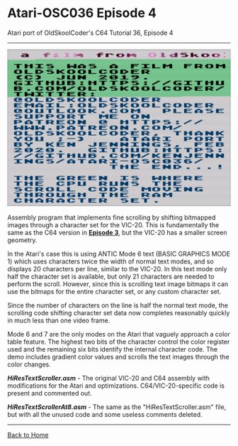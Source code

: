 # Atari-OSC036 Episode 4
Atari port of OldSkoolCoder's C64 Tutorial 36, Episode 4

---

[![Atari Version Episode 4](https://github.com/kenjennings/Atari-OSC036/raw/master/Episode4/AtariScreenGrab.png "Atari Version Episode 4")](#features1)

Assembly program that implements fine scrolling by shifting bitmapped images through a character set for the VIC-20.  This is fundamentally the same as the C64 version in [**Episode 3**](https://github.com/kenjennings/Atari-OSC036/tree/master/Episode3 "**Episode 3**"), but the VIC-20 has a smaller screen geometry.

In the Atari's case this is using ANTIC Mode 6 text (BASIC GRAPHICS MODE 1) which uses characters twice the width of normal text modes, and so displays 20 characters per line, similar to the VIC-20.  In this text mode only half the character set is available, but only 21 characters are needed to perform the scroll.  However, since this is scrolling text image bitmaps it can use the bitmaps for the entire character set, or any custom character set.

Since the number of characters on the line is half the normal text mode, the scrolling code shifting character set data now completes reasonably quickly in much less than one video frame.

Mode 6 and 7 are the only modes on the Atari that vaguely approach a color table feature.  The highest two bits of the character control the color register used and the remaining six bits identify the internal character code.  The demo includes gradient color values and scrolls the text images through the color changes. 

***HiResTextScroller.asm*** - The original VIC-20 and C64 assembly with modifications for the Atari and optimizations.  C64/VIC-20-specific code is present and commented out.

***HiResTextScrollerAt8.asm*** - The same as the  "HiResTextScroller.asm" file, but with all the unused code and some useless comments deleted.

---

[Back to Home](https://github.com/kenjennings/Atari-OSC036/blob/master/README.md "Home") 
